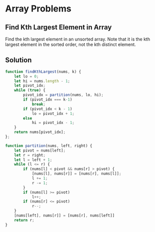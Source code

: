 # Array Problems

## Find Kth Largest Element in Array

Find the kth largest element in an unsorted array. Note that it is the kth largest element in the sorted order, not the kth distinct element.


## Solution

```js
function findKthLargest(nums, k) {
    let lo = 0;
    let hi = nums.length - 1;
    let pivot_idx;
    while (true) {
        pivot_idx = partition(nums, lo, hi);
        if (pivot_idx === k-1)
            break;
        if (pivot_idx < k - 1)
            lo = pivot_idx + 1;
        else
            hi = pivot_idx - 1;
    }
    return nums[pivot_idx];
};

function partition(nums, left, right) {
    let pivot = nums[left];
    let r = right;
    let l = left + 1;
    while (l <= r) {
        if (nums[l] < pivot && nums[r] > pivot) {
            [nums[l], nums[r]] = [nums[r], nums[l]];
            l += 1;
            r -= 1;
        }
        if (nums[l] >= pivot)
            l++;
        if (nums[r] <= pivot)
            r--;
    }
    [nums[left], nums[r]] = [nums[r], nums[left]]
    return r;
}
```